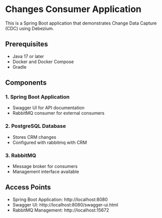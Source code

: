 # Changes Consumer Application

This is a Spring Boot application that demonstrates Change Data Capture (CDC) using Debezium.

## Prerequisites

- Java 17 or later
- Docker and Docker Compose
- Gradle

## Components

### 1. Spring Boot Application
- Swagger UI for API documentation
- RabbitMQ consumer for external consumers

### 2. PostgreSQL Database
- Stores CRM changes
- Configured with rabbitmq with CRM

### 3. RabbitMQ
- Message broker for consumers
- Management interface available

## Access Points

- Spring Boot Application: http://localhost:8080
- Swagger UI: http://localhost:8080/swagger-ui.html
- RabbitMQ Management: http://localhost:15672
